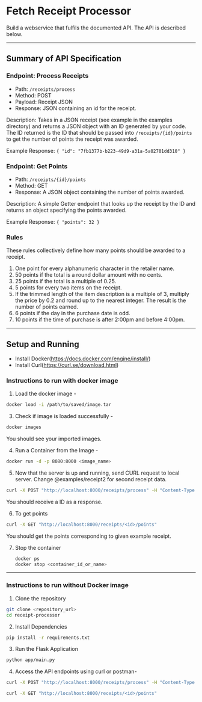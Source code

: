 # Fetch Receipt Processor
Build a webservice that fulfils the documented API. The API is described below.

---
## Summary of API Specification
### Endpoint: Process Receipts
- Path: `/receipts/process`
- Method: POST
- Payload: Receipt JSON
- Response: JSON containing an id for the receipt.

Description:
Takes in a JSON receipt (see example in the examples directory) and returns a JSON object with an ID generated by your code.
The ID returned is the ID that should be passed into `/receipts/{id}/points` to get the number of points the receipt was awarded.

Example Response:
`{ "id": "7fb1377b-b223-49d9-a31a-5a02701dd310" }`

### Endpoint: Get Points
- Path: `/receipts/{id}/points`
- Method: GET
- Response: A JSON object containing the number of points awarded.

Description:
A simple Getter endpoint that looks up the receipt by the ID and returns an object specifying the points awarded.

Example Response:
`{ "points": 32 } `

### Rules
These rules collectively define how many points should be awarded to a receipt.
1. One point for every alphanumeric character in the retailer name.
2. 50 points if the total is a round dollar amount with no cents.
3. 25 points if the total is a multiple of 0.25.
4. 5 points for every two items on the receipt.
5. If the trimmed length of the item description is a multiple of 3, multiply the price by 0.2 and round up to the nearest integer. The result is the number of points earned.
6. 6 points if the day in the purchase date is odd.
7. 10 points if the time of purchase is after 2:00pm and before 4:00pm.
---

## Setup and Running
- Install Docker(https://docs.docker.com/engine/install/)
- Install Curl(https://curl.se/download.html)

### Instructions to run with docker image
1. Load the docker image -
  ```bash
docker load -i /path/to/saved/image.tar
```
3. Check if image is loaded successfully -
  ```bash
docker images
```
You should see your imported images.

4. Run a Container from the Image -
  ```bash
docker run -d -p 8080:8000 <image_name>
```
5. Now that the server is up and running, send CURL request to local server. Change @examples/receipt2 for second receipt data.
  ```bash
curl -X POST "http://localhost:8000/receipts/process" -H "Content-Type: application/json" -d @examples/receipt1.json
```
You should receive a ID as a response.

6. To get points 
  ```bash
curl -X GET "http://localhost:8000/receipts/<id>/points"
```
You should get the points corresponding to given example receipt. 

7. Stop the container
   ```bash
   docker ps
   docker stop <container_id_or_name>
   ```
  
---
### Instructions to run without Docker image
1. Clone the repository
  ```bash
  git clone <repository_url>
  cd receipt-processor
```
2. Install Dependencies
  ```bash
  pip install -r requirements.txt
```
3. Run the Flask Application
 ```bash
 python app/main.py
 ```
4. Access the API endpoints using curl or postman-
 ```bash
 curl -X POST "http://localhost:8000/receipts/process" -H "Content-Type: application/json" -d @examples/receipt1.json
 
 curl -X GET "http://localhost:8000/receipts/<id>/points"
 ```
